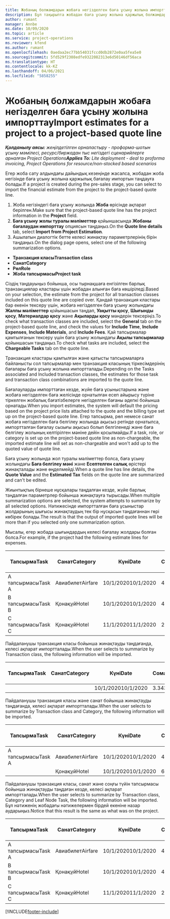 ```yaml
---
title: Жобаның болжамдарын жобаға негізделген баға ұсыну жолына импорттау - жеңілдетілген
description: Бұл тақырыпта жобадан баға ұсыну жолына қаржылық болжамдарды қалай импорттау керектігі жайлы ақпарат берілген.
author: rumant
manager: Annbe
ms.date: 10/09/2020
ms.topic: article
ms.service: project-operations
ms.reviewer: kfend
ms.author: rumant
ms.openlocfilehash: 0aedaa2ec77bb54031fccd0db2872e0aa5fea5e0
ms.sourcegitcommit: 5fd529f2308edfe9322082313e6d50146df56aca
ms.translationtype: HT
ms.contentlocale: kk-KZ
ms.lasthandoff: 04/06/2021
ms.locfileid: "5858255"
---
```

# <a name="import-estimates-for-a-project-to-a-project-based-quote-line"></a><span data-ttu-id="95c5e-103">Жобаның болжамдарын жобаға негізделген баға ұсыну жолына импорттау</span><span class="sxs-lookup"><span data-stu-id="95c5e-103">Import estimates for a project to a project-based quote line</span></span> 

<span data-ttu-id="95c5e-104">_**Қолданылу аясы:** жеңілдетілген орналастыру - проформа-шотын ұсыну мәмілесі, ресурс/биржадан тыс негіздегі сценарийлерге арналған Project Operations_</span><span class="sxs-lookup"><span data-stu-id="95c5e-104">_**Applies To:** Lite deployment - deal to proforma invoicing, Project Operations for resource/non-stocked based scenarios_</span></span>

<span data-ttu-id="95c5e-105">Егер жоба сату алдындағы дайындық кезеңінде жасалса, жобадан жоба негізінде баға ұсыну жолына қаржылық бағалау импортын таңдауға болады.</span><span class="sxs-lookup"><span data-stu-id="95c5e-105">If a project is created during the pre-sales stage, you can select to import the financial estimate from the project to the project-based quote line.</span></span>

1. <span data-ttu-id="95c5e-106">Жоба негізіндегі баға ұсыну жолында **Жоба** өрісінде ақпарат берілген.</span><span class="sxs-lookup"><span data-stu-id="95c5e-106">Make sure that the project-based quote line has the project information in the **Project** field.</span></span>
2. <span data-ttu-id="95c5e-107">**Баға ұсыну жолы туралы мәліметтер** қойыншасында **Жобаны бағалаудан импорттау** опциясын таңдаңыз.</span><span class="sxs-lookup"><span data-stu-id="95c5e-107">On the **Quote line details** tab, select **Import from Project Estimation**.</span></span>
3. <span data-ttu-id="95c5e-108">Ашылатын диалогтік бетте келесі жинақтау параметрлерінің бірін таңдаңыз.</span><span class="sxs-lookup"><span data-stu-id="95c5e-108">On the dialog page opens, select one of the following summarization options.</span></span>

  - <span data-ttu-id="95c5e-109">**Транзакция класы**</span><span class="sxs-lookup"><span data-stu-id="95c5e-109">**Transaction class**</span></span>
  - <span data-ttu-id="95c5e-110">**Санат**</span><span class="sxs-lookup"><span data-stu-id="95c5e-110">**Category**</span></span>
  - <span data-ttu-id="95c5e-111">**Рөл**</span><span class="sxs-lookup"><span data-stu-id="95c5e-111">**Role**</span></span> 
  - <span data-ttu-id="95c5e-112">**Жоба тапсырмасы**</span><span class="sxs-lookup"><span data-stu-id="95c5e-112">**Project task**</span></span>

<span data-ttu-id="95c5e-113">Сіздің таңдауыңыз бойынша, осы тырнақшаға енгізілген барлық транзакциялар кластары үшін жобадан алынған баға көшіріледі.</span><span class="sxs-lookup"><span data-stu-id="95c5e-113">Based on your selection, the estimate from the project for all transaction classes included on this quote line are copied over.</span></span> <span data-ttu-id="95c5e-114">Қандай транзакция кластары бар екенін тексеру үшін, жобаға негізделген баға ұсыну жолындағы **Жалпы мәліметтер** қойыншасын таңдап, **Уақытты қосу**, **Шығынды қосу**, **Материалдар қосу** және **Ақыларды қосу** мәндерін тексеріңіз.</span><span class="sxs-lookup"><span data-stu-id="95c5e-114">To check what transaction classes are included, select the **General** tab on the project-based quote line, and check the values for **Include Time**, **Include Expenses**, **Include Materials**, and **Include Fees**.</span></span>  <span data-ttu-id="95c5e-115">Қай тапсырмалар қамтылғанын тексеру үшін баға ұсыну жолындағы **Ақылы тапсырмалар** қойыншасын таңдаңыз.</span><span class="sxs-lookup"><span data-stu-id="95c5e-115">To check what tasks are included, select the **Chargeable Tasks** tab on the quote line.</span></span>

<span data-ttu-id="95c5e-116">Транзакция кластары қамтылған және қатысты тапсырмаларға байланысты сол тапсырмалар мен транзакция класының тіркесімдерінің бағалары баға ұсыну жолына импортталады.</span><span class="sxs-lookup"><span data-stu-id="95c5e-116">Depending on the Tasks associated and Included transaction classes, the estimates for those task and transaction class combinations are imported to the quote line.</span></span>

<span data-ttu-id="95c5e-117">Бағалауларды импорттаған кезде, жүйе баға ұсыныстарына және жобаға негізделген баға желісінде орнатылған есеп айырысу түріне тіркелген жобалық бағатізбелерге негізделген бағаны әдепкі бойынша орнатады.</span><span class="sxs-lookup"><span data-stu-id="95c5e-117">When you import estimates, the system will default the pricing based on the project price lists attached to the quote and the billing type set up on the project-based quote line.</span></span> <span data-ttu-id="95c5e-118">Егер тапсырма, рөл немесе санат жобаға негізделген баға белгілеу жолында ақысыз ретінде орнатылса, импортталған бағалау сызығы ақысыз болып белгіленеді және баға белгілеу жолының келтірілген мәніне дейін қосылмайды.</span><span class="sxs-lookup"><span data-stu-id="95c5e-118">If a task, role, or category is set up on the project-based quote line as non-chargeable, the imported estimate line will set as non-chargeable and won't add up to the quoted value of quote line.</span></span>

<span data-ttu-id="95c5e-119">Баға ұсыну жолында жол туралы мәліметтер болса, баға ұсыну жолындағы **Баға белгілеу мәні** және **Есептелген салық** өрістері жинақталады және өңделмейді.</span><span class="sxs-lookup"><span data-stu-id="95c5e-119">When a quote line has line details, the **Quote Value** and the **Estimated Tax** fields on the quote line are summarized and can't be edited.</span></span>

<span data-ttu-id="95c5e-120">Жиынтықтың бірнеше нұсқалары таңдалған кезде, жүйе барлық таңдалған параметрлер бойынша жинақтауға тырысады.</span><span class="sxs-lookup"><span data-stu-id="95c5e-120">When multiple summarization options are selected, the system attempts to summarize by all selected options.</span></span> <span data-ttu-id="95c5e-121">Нәтижесінде импортталған баға ұсыныстар жолдарының шығысы жинақтаудың тек бір нұсқасын таңдағаннан гөрі көбірек болады.</span><span class="sxs-lookup"><span data-stu-id="95c5e-121">The result is that the output of imported quote lines will be more than if you selected only one summarization option.</span></span>

<span data-ttu-id="95c5e-122">Мысалы, егер жобада шығындардың келесі бағалау жолдары болған болса.</span><span class="sxs-lookup"><span data-stu-id="95c5e-122">For example, if the project had the following estimate lines for expenses.</span></span>

| <span data-ttu-id="95c5e-123">Тапсырма</span><span class="sxs-lookup"><span data-stu-id="95c5e-123">Task</span></span> | <span data-ttu-id="95c5e-124">Санат</span><span class="sxs-lookup"><span data-stu-id="95c5e-124">Category</span></span> | <span data-ttu-id="95c5e-125">Күні</span><span class="sxs-lookup"><span data-stu-id="95c5e-125">Date</span></span> | <span data-ttu-id="95c5e-126">Сомасы</span><span class="sxs-lookup"><span data-stu-id="95c5e-126">Quantity</span></span> | <span data-ttu-id="95c5e-127">Бірлік бағасы</span><span class="sxs-lookup"><span data-stu-id="95c5e-127">Unit price</span></span> | <span data-ttu-id="95c5e-128">Сомасы</span><span class="sxs-lookup"><span data-stu-id="95c5e-128">Amount</span></span> |
| --- | --- | --- | --- | --- | --- |
| <span data-ttu-id="95c5e-129">А тапсырмасы</span><span class="sxs-lookup"><span data-stu-id="95c5e-129">Task A</span></span> | <span data-ttu-id="95c5e-130">Авиабилет</span><span class="sxs-lookup"><span data-stu-id="95c5e-130">Airfare</span></span> | <span data-ttu-id="95c5e-131">10/1/2020</span><span class="sxs-lookup"><span data-stu-id="95c5e-131">10/1/2020</span></span> | <span data-ttu-id="95c5e-132">4</span><span class="sxs-lookup"><span data-stu-id="95c5e-132">4</span></span> | <span data-ttu-id="95c5e-133">400</span><span class="sxs-lookup"><span data-stu-id="95c5e-133">400</span></span> | <span data-ttu-id="95c5e-134">1600</span><span class="sxs-lookup"><span data-stu-id="95c5e-134">1600</span></span> |
| <span data-ttu-id="95c5e-135">B тапсырмасы</span><span class="sxs-lookup"><span data-stu-id="95c5e-135">Task B</span></span> | <span data-ttu-id="95c5e-136">Қонақүй</span><span class="sxs-lookup"><span data-stu-id="95c5e-136">Hotel</span></span> | <span data-ttu-id="95c5e-137">10/1/2020</span><span class="sxs-lookup"><span data-stu-id="95c5e-137">10/1/2020</span></span> | <span data-ttu-id="95c5e-138">4</span><span class="sxs-lookup"><span data-stu-id="95c5e-138">4</span></span> | <span data-ttu-id="95c5e-139">200</span><span class="sxs-lookup"><span data-stu-id="95c5e-139">200</span></span> | <span data-ttu-id="95c5e-140">800</span><span class="sxs-lookup"><span data-stu-id="95c5e-140">800</span></span> |
| <span data-ttu-id="95c5e-141">С тапсырмасы</span><span class="sxs-lookup"><span data-stu-id="95c5e-141">Task C</span></span> | <span data-ttu-id="95c5e-142">Қонақүй</span><span class="sxs-lookup"><span data-stu-id="95c5e-142">Hotel</span></span> | <span data-ttu-id="95c5e-143">11/1/2020</span><span class="sxs-lookup"><span data-stu-id="95c5e-143">11/1/2020</span></span> | <span data-ttu-id="95c5e-144">2</span><span class="sxs-lookup"><span data-stu-id="95c5e-144">2</span></span> | <span data-ttu-id="95c5e-145">200</span><span class="sxs-lookup"><span data-stu-id="95c5e-145">200</span></span> | <span data-ttu-id="95c5e-146">400</span><span class="sxs-lookup"><span data-stu-id="95c5e-146">400</span></span> |

<span data-ttu-id="95c5e-147">Пайдаланушы транзакция класы бойынша жинақтауды таңдағанда, келесі ақпарат импортталады.</span><span class="sxs-lookup"><span data-stu-id="95c5e-147">When the user selects to summarize by Transaction class, the following information will be imported.</span></span>

| <span data-ttu-id="95c5e-148">Тапсырма</span><span class="sxs-lookup"><span data-stu-id="95c5e-148">Task</span></span> | <span data-ttu-id="95c5e-149">Санат</span><span class="sxs-lookup"><span data-stu-id="95c5e-149">Category</span></span> | <span data-ttu-id="95c5e-150">Күні</span><span class="sxs-lookup"><span data-stu-id="95c5e-150">Date</span></span> | <span data-ttu-id="95c5e-151">Сомасы</span><span class="sxs-lookup"><span data-stu-id="95c5e-151">Quantity</span></span> | <span data-ttu-id="95c5e-152">Бірлік бағасы</span><span class="sxs-lookup"><span data-stu-id="95c5e-152">Unit price</span></span> | <span data-ttu-id="95c5e-153">Сомасы</span><span class="sxs-lookup"><span data-stu-id="95c5e-153">Amount</span></span> |
| --- | --- | --- | --- | --- | --- |
|||<span data-ttu-id="95c5e-154">10/1/2020</span><span class="sxs-lookup"><span data-stu-id="95c5e-154">10/1/2020</span></span> | <span data-ttu-id="95c5e-155">3.34</span><span class="sxs-lookup"><span data-stu-id="95c5e-155">3.34</span></span> | <span data-ttu-id="95c5e-156">840</span><span class="sxs-lookup"><span data-stu-id="95c5e-156">840</span></span> | <span data-ttu-id="95c5e-157">2800</span><span class="sxs-lookup"><span data-stu-id="95c5e-157">2800</span></span> |

<span data-ttu-id="95c5e-158">Пайдаланушы транзакция класы және санат бойынша жинақтауды таңдағанда, келесі ақпарат импортталады.</span><span class="sxs-lookup"><span data-stu-id="95c5e-158">When the user selects to summarize by Transaction class and Category, the following information will be imported.</span></span>

| <span data-ttu-id="95c5e-159">Тапсырма</span><span class="sxs-lookup"><span data-stu-id="95c5e-159">Task</span></span> | <span data-ttu-id="95c5e-160">Санат</span><span class="sxs-lookup"><span data-stu-id="95c5e-160">Category</span></span> | <span data-ttu-id="95c5e-161">Күні</span><span class="sxs-lookup"><span data-stu-id="95c5e-161">Date</span></span> | <span data-ttu-id="95c5e-162">Сомасы</span><span class="sxs-lookup"><span data-stu-id="95c5e-162">Quantity</span></span> | <span data-ttu-id="95c5e-163">Бірлік бағасы</span><span class="sxs-lookup"><span data-stu-id="95c5e-163">Unit price</span></span> | <span data-ttu-id="95c5e-164">Сомасы</span><span class="sxs-lookup"><span data-stu-id="95c5e-164">Amount</span></span> |
| --- | --- | --- | --- | --- | --- |
| <span data-ttu-id="95c5e-165">А тапсырмасы</span><span class="sxs-lookup"><span data-stu-id="95c5e-165">Task A</span></span> | <span data-ttu-id="95c5e-166">Авиабилет</span><span class="sxs-lookup"><span data-stu-id="95c5e-166">Airfare</span></span> | <span data-ttu-id="95c5e-167">10/1/2020</span><span class="sxs-lookup"><span data-stu-id="95c5e-167">10/1/2020</span></span> | <span data-ttu-id="95c5e-168">4</span><span class="sxs-lookup"><span data-stu-id="95c5e-168">4</span></span> | <span data-ttu-id="95c5e-169">400</span><span class="sxs-lookup"><span data-stu-id="95c5e-169">400</span></span> | <span data-ttu-id="95c5e-170">1600</span><span class="sxs-lookup"><span data-stu-id="95c5e-170">1600</span></span> |
| | <span data-ttu-id="95c5e-171">Қонақүй</span><span class="sxs-lookup"><span data-stu-id="95c5e-171">Hotel</span></span> | <span data-ttu-id="95c5e-172">10/1/2020</span><span class="sxs-lookup"><span data-stu-id="95c5e-172">10/1/2020</span></span> | <span data-ttu-id="95c5e-173">6</span><span class="sxs-lookup"><span data-stu-id="95c5e-173">6</span></span> | <span data-ttu-id="95c5e-174">200</span><span class="sxs-lookup"><span data-stu-id="95c5e-174">200</span></span> | <span data-ttu-id="95c5e-175">1200</span><span class="sxs-lookup"><span data-stu-id="95c5e-175">1200</span></span> |

<span data-ttu-id="95c5e-176">Пайдаланушы транзакция класы, санат және соңғы түйін тапсырмасы бойынша жинақтауды таңдаған кезде, келесі ақпарат импортталады.</span><span class="sxs-lookup"><span data-stu-id="95c5e-176">When the user selects to summarize by Transaction class, Category and Leaf Node Task, the following information will be imported.</span></span> <span data-ttu-id="95c5e-177">Бұл нәтиженің жобадағы нәтижелермен бірдей екеніне назар аударыңыз.</span><span class="sxs-lookup"><span data-stu-id="95c5e-177">Notice that this result is the same as what was on the project.</span></span>

| <span data-ttu-id="95c5e-178">Тапсырма</span><span class="sxs-lookup"><span data-stu-id="95c5e-178">Task</span></span> | <span data-ttu-id="95c5e-179">Санат</span><span class="sxs-lookup"><span data-stu-id="95c5e-179">Category</span></span> | <span data-ttu-id="95c5e-180">Күні</span><span class="sxs-lookup"><span data-stu-id="95c5e-180">Date</span></span> | <span data-ttu-id="95c5e-181">Сомасы</span><span class="sxs-lookup"><span data-stu-id="95c5e-181">Quantity</span></span> | <span data-ttu-id="95c5e-182">Бірлік бағасы</span><span class="sxs-lookup"><span data-stu-id="95c5e-182">Unit price</span></span> | <span data-ttu-id="95c5e-183">Сомасы</span><span class="sxs-lookup"><span data-stu-id="95c5e-183">Amount</span></span> |
| --- | --- | --- | --- | --- | --- |
| <span data-ttu-id="95c5e-184">А тапсырмасы</span><span class="sxs-lookup"><span data-stu-id="95c5e-184">Task A</span></span> | <span data-ttu-id="95c5e-185">Авиабилет</span><span class="sxs-lookup"><span data-stu-id="95c5e-185">Airfare</span></span> | <span data-ttu-id="95c5e-186">10/1/2020</span><span class="sxs-lookup"><span data-stu-id="95c5e-186">10/1/2020</span></span> | <span data-ttu-id="95c5e-187">4</span><span class="sxs-lookup"><span data-stu-id="95c5e-187">4</span></span> | <span data-ttu-id="95c5e-188">400</span><span class="sxs-lookup"><span data-stu-id="95c5e-188">400</span></span> | <span data-ttu-id="95c5e-189">1600</span><span class="sxs-lookup"><span data-stu-id="95c5e-189">1600</span></span> |
| <span data-ttu-id="95c5e-190">B тапсырмасы</span><span class="sxs-lookup"><span data-stu-id="95c5e-190">Task B</span></span> | <span data-ttu-id="95c5e-191">Қонақүй</span><span class="sxs-lookup"><span data-stu-id="95c5e-191">Hotel</span></span> | <span data-ttu-id="95c5e-192">10/1/2020</span><span class="sxs-lookup"><span data-stu-id="95c5e-192">10/1/2020</span></span> | <span data-ttu-id="95c5e-193">4</span><span class="sxs-lookup"><span data-stu-id="95c5e-193">4</span></span> | <span data-ttu-id="95c5e-194">200</span><span class="sxs-lookup"><span data-stu-id="95c5e-194">200</span></span> | <span data-ttu-id="95c5e-195">800</span><span class="sxs-lookup"><span data-stu-id="95c5e-195">800</span></span> |
| <span data-ttu-id="95c5e-196">С тапсырмасы</span><span class="sxs-lookup"><span data-stu-id="95c5e-196">Task C</span></span> | <span data-ttu-id="95c5e-197">Қонақүй</span><span class="sxs-lookup"><span data-stu-id="95c5e-197">Hotel</span></span> | <span data-ttu-id="95c5e-198">11/1/2020</span><span class="sxs-lookup"><span data-stu-id="95c5e-198">11/1/2020</span></span> | <span data-ttu-id="95c5e-199">2</span><span class="sxs-lookup"><span data-stu-id="95c5e-199">2</span></span> | <span data-ttu-id="95c5e-200">200</span><span class="sxs-lookup"><span data-stu-id="95c5e-200">200</span></span> | <span data-ttu-id="95c5e-201">400</span><span class="sxs-lookup"><span data-stu-id="95c5e-201">400</span></span> |


[!INCLUDE[footer-include](../../includes/footer-banner.md)]
